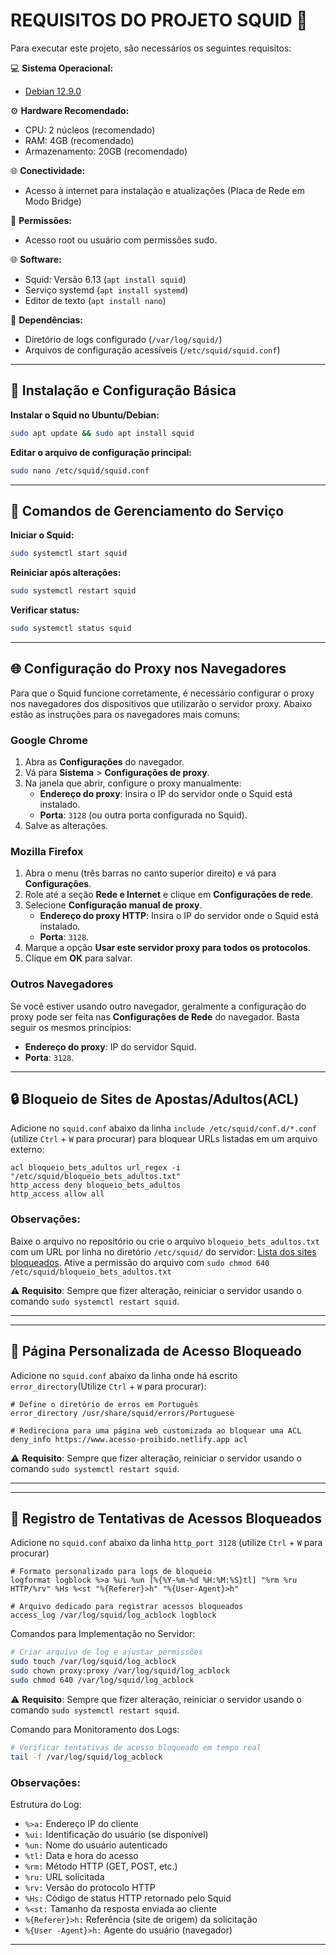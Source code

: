 # REQUISITOS DO PROJETO SQUID 🦑

Para executar este projeto, são necessários os seguintes requisitos:

💻 **Sistema Operacional:**
- [Debian 12.9.0](https://cdimage.debian.org/debian-cd/current/amd64/iso-cd/debian-12.9.0-amd64-netinst.iso)

⚙️ **Hardware Recomendado:**
- CPU: 2 núcleos (recomendado)
- RAM: 4GB (recomendado)
- Armazenamento: 20GB (recomendado)

🌐 **Conectividade:**
- Acesso à internet para instalação e atualizações (Placa de Rede em Modo Bridge)

🔑 **Permissões:**
- Acesso root ou usuário com permissões sudo. 

🌐 **Software:**
- Squid: Versão 6.13 (`apt install squid`)
- Serviço systemd (`apt install systemd`)
- Editor de texto (`apt install nano`)

📝 **Dependências:**
- Diretório de logs configurado (`/var/log/squid/`)
- Arquivos de configuração acessíveis (`/etc/squid/squid.conf`)

---

## 🔧 Instalação e Configuração Básica

**Instalar o Squid no Ubuntu/Debian:**
```bash
sudo apt update && sudo apt install squid
```

**Editar o arquivo de configuração principal:**
```bash
sudo nano /etc/squid/squid.conf
```

---

## 🚀 Comandos de Gerenciamento do Serviço

**Iniciar o Squid:**
```bash
sudo systemctl start squid
```

**Reiniciar após alterações:**
```bash
sudo systemctl restart squid
```

**Verificar status:**
```bash
sudo systemctl status squid
```

---
## 🌐 Configuração do Proxy nos Navegadores

Para que o Squid funcione corretamente, é necessário configurar o proxy nos navegadores dos dispositivos que utilizarão o servidor proxy. Abaixo estão as instruções para os navegadores mais comuns:

### **Google Chrome**
1. Abra as **Configurações** do navegador.
2. Vá para **Sistema** > **Configurações de proxy**.
3. Na janela que abrir, configure o proxy manualmente:
   - **Endereço do proxy**: Insira o IP do servidor onde o Squid está instalado.
   - **Porta**: `3128` (ou outra porta configurada no Squid).
4. Salve as alterações.

### **Mozilla Firefox**
1. Abra o menu (três barras no canto superior direito) e vá para **Configurações**.
2. Role até a seção **Rede e Internet** e clique em **Configurações de rede**.
3. Selecione **Configuração manual de proxy**.
   - **Endereço do proxy HTTP**: Insira o IP do servidor onde o Squid está instalado.
   - **Porta**: `3128`.
4. Marque a opção **Usar este servidor proxy para todos os protocolos**.
5. Clique em **OK** para salvar.

### **Outros Navegadores**
Se você estiver usando outro navegador, geralmente a configuração do proxy pode ser feita nas **Configurações de Rede** do navegador. Basta seguir os mesmos princípios:
- **Endereço do proxy**: IP do servidor Squid.
- **Porta**: `3128`.

---
## 🔒 Bloqueio de Sites de Apostas/Adultos(ACL)

Adicione no `squid.conf` abaixo da linha `include /etc/squid/conf.d/*.conf` (utilize `Ctrl` + `W` para procurar) para bloquear URLs listadas em um arquivo externo:

```squidconf
acl bloqueio_bets_adultos url_regex -i "/etc/squid/bloqueio_bets_adultos.txt"
http_access deny bloqueio_bets_adultos
http_access allow all
```
### Observações:
Baixe o arquivo no repositório ou crie o arquivo `bloqueio_bets_adultos.txt` com um URL por linha no diretório `/etc/squid/` do servidor: [Lista dos sites bloqueados](https://dontpad.com/bloqueio_sites_bets_adultos).
Ative a permissão do arquivo com `sudo chmod 640 /etc/squid/bloqueio_bets_adultos.txt`

⚠️ **Requisito**: Sempre que fizer alteração, reiniciar o servidor usando o comando `sudo systemctl restart squid`.

---
---
## 🚫 Página Personalizada de Acesso Bloqueado

Adicione no `squid.conf` abaixo da linha onde há escrito `error_directory`(Utilize `Ctrl` + `W` para procurar):

```squidconf
# Define o diretório de erros em Português
error_directory /usr/share/squid/errors/Portuguese

# Redireciona para uma página web customizada ao bloquear uma ACL
deny_info https://www.acesso-proibido.netlify.app acl
```
⚠️ **Requisito**: Sempre que fizer alteração, reiniciar o servidor usando o comando `sudo systemctl restart squid`.

---
---
## 📝 Registro de Tentativas de Acessos Bloqueados

Adicione no `squid.conf` abaixo da linha `http_port 3128` (utilize `Ctrl` + `W` para procurar)
```squidconf
# Formato personalizado para logs de bloqueio
logformat logblock %>a %ui %un [%{%Y-%m-%d %H:%M:%S}tl] "%rm %ru HTTP/%rv" %Hs %<st "%{Referer}>h" "%{User-Agent}>h"

# Arquivo dedicado para registrar acessos bloqueados
access_log /var/log/squid/log_acblock logblock
```

Comandos para Implementação no Servidor:
```bash
# Criar arquivo de log e ajustar permissões
sudo touch /var/log/squid/log_acblock
sudo chown proxy:proxy /var/log/squid/log_acblock
sudo chmod 640 /var/log/squid/log_acblock
```
⚠️ **Requisito**: Sempre que fizer alteração, reiniciar o servidor usando o comando `sudo systemctl restart squid`.

Comando para Monitoramento dos Logs:
```bash
# Verificar tentativas de acesso bloqueado em tempo real
tail -f /var/log/squid/log_acblock
```


### Observações:
Estrutura do Log:
   - `%>a:` Endereço IP do cliente
   - `%ui:` Identificação do usuário (se disponível)
   - `%un:` Nome do usuário autenticado
   - `%tl:` Data e hora do acesso
   - `%rm:` Método HTTP (GET, POST, etc.)
   - `%ru:` URL solicitada
   - `%rv:` Versão do protocolo HTTP
   - `%Hs:` Código de status HTTP retornado pelo Squid
   - `%<st:` Tamanho da resposta enviada ao cliente
   - `%{Referer}>h:` Referência (site de origem) da solicitação
   - `%{User -Agent}>h:` Agente do usuário (navegador)

---
